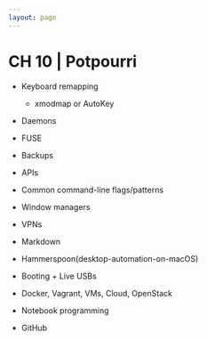 ```yaml
---
layout: page
---
```


# CH 10 | Potpourri


* Keyboard remapping
  * xmodmap or AutoKey

* Daemons

* FUSE

* Backups

* APIs

* Common command-line flags/patterns

* Window managers

* VPNs

* Markdown

* Hammerspoon(desktop-automation-on-macOS)

* Booting + Live USBs

* Docker, Vagrant, VMs, Cloud, OpenStack

* Notebook programming

* GitHub



